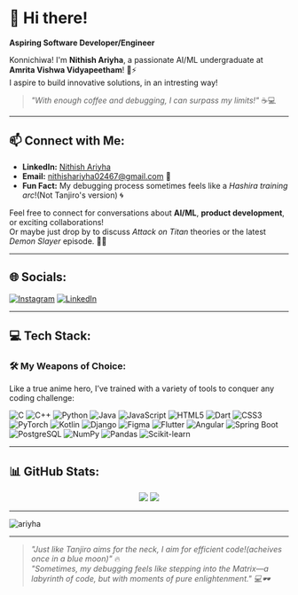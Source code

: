 # 👋 Hi there!

**Aspiring Software Developer/Engineer**

Konnichiwa! I'm **Nithish Ariyha**, a passionate AI/ML undergraduate at **Amrita Vishwa Vidyapeetham**! 🌌⚡️  
I aspire to build innovative solutions, in an intresting way!  

> *"With enough coffee and debugging, I can surpass my limits!"* ☕💻  

---

## 📫 Connect with Me:

- **LinkedIn:** [Nithish Ariyha](https://www.linkedin.com/in/nithishariyha/)  
- **Email:** nithishariyha02467@gmail.com 📧  
- **Fun Fact:** My debugging process sometimes feels like a *Hashira training arc*!(Not Tanjiro's version) 🌀

Feel free to connect for conversations about **AI/ML**, **product development**, or exciting collaborations!  
Or maybe just drop by to discuss *Attack on Titan* theories or the latest *Demon Slayer* episode. 🎴✨  

---

## 🌐 Socials:

[![Instagram](https://img.shields.io/badge/Instagram-%23E4405F.svg?style=for-the-badge&logo=Instagram&logoColor=white)](https://instagram.com/always_ariyha) 
[![LinkedIn](https://img.shields.io/badge/LinkedIn-%230077B5.svg?style=for-the-badge&logo=linkedin&logoColor=white)](https://linkedin.com/in/nithishariyha)  

---

## 💻 Tech Stack:

### 🛠️ My Weapons of Choice:  

Like a true anime hero, I’ve trained with a variety of tools to conquer any coding challenge:  

![C](https://img.shields.io/badge/C-%2300599C.svg?style=for-the-badge&logo=C&logoColor=white) 
![C++](https://img.shields.io/badge/C%2B%2B-%2300599C.svg?style=for-the-badge&logo=C%2B%2B&logoColor=white) 
![Python](https://img.shields.io/badge/Python-3670A0?style=for-the-badge&logo=python&logoColor=ffdd54) 
![Java](https://img.shields.io/badge/Java-%23ED8B00.svg?style=for-the-badge&logo=java&logoColor=white) 
![JavaScript](https://img.shields.io/badge/JavaScript-%23323330.svg?style=for-the-badge&logo=javascript&logoColor=%23F7DF1E) 
![HTML5](https://img.shields.io/badge/HTML5-%23E34F26.svg?style=for-the-badge&logo=html5&logoColor=white) 
![Dart](https://img.shields.io/badge/Dart-%230175C2.svg?style=for-the-badge&logo=dart&logoColor=white) 
![CSS3](https://img.shields.io/badge/CSS3-%231572B6.svg?style=for-the-badge&logo=css3&logoColor=white) 
![PyTorch](https://img.shields.io/badge/Pytorch-%23F7931E.svg?style=for-the-badge&logo=pytorch&logoColor=white)
![Kotlin](https://img.shields.io/badge/Kotlin-%230095D5.svg?style=for-the-badge&logo=kotlin&logoColor=white) 
![Django](https://img.shields.io/badge/Django-%23092E20.svg?style=for-the-badge&logo=django&logoColor=white) 
![Figma](https://img.shields.io/badge/Figma-%23F24E1E.svg?style=for-the-badge&logo=figma&logoColor=white)
![Flutter](https://img.shields.io/badge/Flutter-%2302569B.svg?style=for-the-badge&logo=flutter&logoColor=white) 
![Angular](https://img.shields.io/badge/Angular-%23DD0031.svg?style=for-the-badge&logo=angular&logoColor=white) 
![Spring Boot](https://img.shields.io/badge/Spring_Boot-%236DB33F.svg?style=for-the-badge&logo=spring-boot&logoColor=white) 
![PostgreSQL](https://img.shields.io/badge/PostgreSQL-%23316192.svg?style=for-the-badge&logo=postgresql&logoColor=white) 
![NumPy](https://img.shields.io/badge/NumPy-%23013243.svg?style=for-the-badge&logo=numpy&logoColor=white) 
![Pandas](https://img.shields.io/badge/Pandas-%23150458.svg?style=for-the-badge&logo=pandas&logoColor=white) 
![Scikit-learn](https://img.shields.io/badge/Scikit--Learn-%23F7931E.svg?style=for-the-badge&logo=scikit-learn&logoColor=white)  

---

## 📊 GitHub Stats:
<div align="center">
  <img src="https://github-readme-stats.vercel.app/api?username=ariyha&theme=dracula&hide_border=false&include_all_commits=false&count_private=false" />
  <img src="https://github-readme-stats.vercel.app/api/top-langs/?username=ariyha&theme=dracula&hide_border=false&include_all_commits=false&count_private=false&layout=compact" />
</div>

---

<p align="left"> 
  <img src="https://komarev.com/ghpvc/?username=ariyha&label=Profile%20views&color=0e75b6&style=flat" alt="ariyha" /> 
</p>

---

> *"Just like Tanjiro aims for the neck, I aim for efficient code!(acheives once in a blue moon)"* 🔥  
> *"Sometimes, my debugging feels like stepping into the Matrix—a labyrinth of code, but with moments of pure enlightenment." 💻🕶️*
